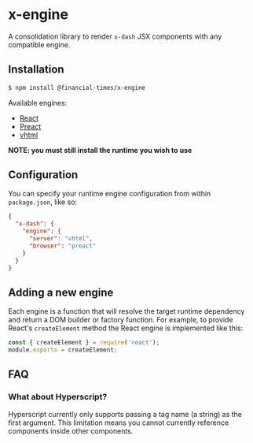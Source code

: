 # x-engine

A consolidation library to render `x-dash` JSX components with any compatible engine.

## Installation

```sh
$ npm install @financial-times/x-engine
```

Available engines:

- [React](https://reactjs.org/)
- [Preact](https://preactjs.com/)
- [vhtml](https://github.com/developit/vhtml)

**NOTE: you must still install the runtime you wish to use**

## Configuration

You can specify your runtime engine configuration from within `package.json`, like so:

```json
{
  "x-dash": {
    "engine": {
      "server": "vhtml",
      "browser": "preact"
    }
  }
}
```

## Adding a new engine

Each engine is a function that will resolve the target runtime dependency and return a DOM builder or factory function. For example, to provide React's `createElement` method the React engine is implemented like this:

```js
const { createElement } = require('react');
module.exports = createElement;
```

## FAQ

### What about Hyperscript?

Hyperscript currently only supports passing a tag name (a string) as the first argument. This limitation means you cannot currently reference components inside other components.
